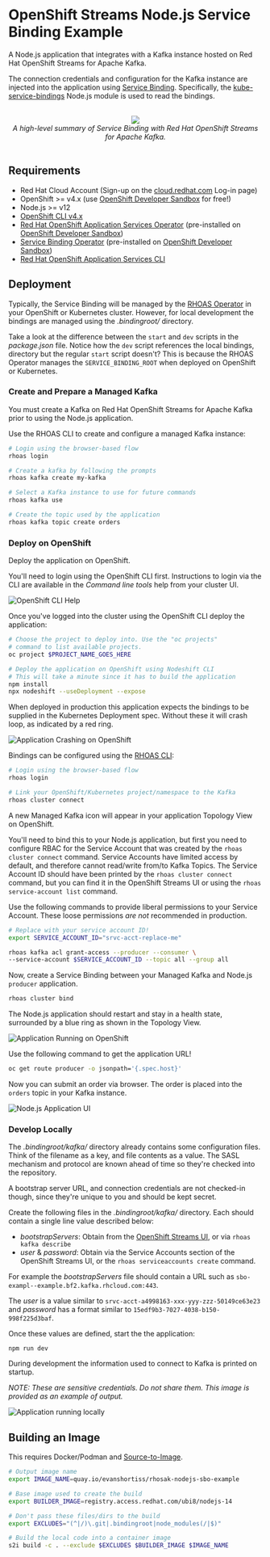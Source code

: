 # OpenShift Streams Node.js Service Binding Example

A Node.js application that integrates with a Kafka instance hosted on Red Hat
OpenShift Streams for Apache Kafka.

The connection credentials and configuration for the Kafka instance are
injected into the application using
[Service Binding](https://github.com/k8s-service-bindings/spec). Specifically,
the [kube-service-bindings](https://github.com/nodeshift/kube-service-bindings)
Node.js module is used to read the bindings.

<div align="center">
	<br>
    <img style="max-width: 600px;" src="images/service-binding.png"/>
	<br>
  <i>A high-level summary of Service Binding with Red Hat OpenShift Streams for Apache Kafka.</i>
  <br>
  <br>
</div>

## Requirements

* Red Hat Cloud Account (Sign-up on the [cloud.redhat.com](https://cloud.redhat.com) Log-in page)
* OpenShift >= v4.x (use [OpenShift Developer Sandbox](https://developers.redhat.com/developer-sandbox) for free!)
* Node.js >= v12
* [OpenShift CLI v4.x](https://mirror.openshift.com/pub/openshift-v4/clients/ocp/stable/)
* [Red Hat OpenShift Application Services Operator](https://github.com/redhat-developer/app-services-operator) (pre-installed on [OpenShift Developer Sandbox](https://developers.redhat.com/developer-sandbox))
* [Service Binding Operator](https://github.com/redhat-developer/service-binding-operator) (pre-installed on [OpenShift Developer Sandbox](https://developers.redhat.com/developer-sandbox))
* [Red Hat OpenShift Application Services CLI](https://github.com/redhat-developer/app-services-cli)

## Deployment

Typically, the Service Binding will be managed by the
[RHOAS Operator](https://github.com/redhat-developer/app-services-operator)
in your OpenShift or Kubernetes cluster. However, for local development
the bindings are managed using the *.bindingroot/* directory.

Take a look at the difference between the `start` and `dev` scripts in the
*package.json* file. Notice how the `dev` script references the local bindings,
directory but the regular `start` script doesn't? This is because the RHOAS
Operator manages the `SERVICE_BINDING_ROOT` when deployed on OpenShift or
Kubernetes.

### Create and Prepare a Managed Kafka

You must create a Kafka on Red Hat OpenShift Streams for Apache Kafka prior to
using the Node.js application.

Use the RHOAS CLI to create and configure a managed Kafka instance:

```bash
# Login using the browser-based flow
rhoas login

# Create a kafka by following the prompts
rhoas kafka create my-kafka

# Select a Kafka instance to use for future commands
rhoas kafka use

# Create the topic used by the application
rhoas kafka topic create orders
```

### Deploy on OpenShift

Deploy the application on OpenShift.

You'll need to login using the OpenShift CLI first. Instructions to login via
the CLI are available in the *Command line tools* help from your cluster UI.

![OpenShift CLI Help](images/oc-cli.png)

Once you've logged into the cluster using the OpenShift CLI deploy the
application:

```bash
# Choose the project to deploy into. Use the "oc projects"
# command to list available projects.
oc project $PROJECT_NAME_GOES_HERE

# Deploy the application on OpenShift using Nodeshift CLI
# This will take a minute since it has to build the application
npm install
npx nodeshift --useDeployment --expose
```

When deployed in production this application expects the bindings to be
supplied in the Kubernetes Deployment spec. Without these it will crash loop,
as indicated by a red ring.

![Application Crashing on OpenShift](images/crash-loop.png)

Bindings can be configured using the
[RHOAS CLI](https://github.com/redhat-developer/app-services-cli):

```bash
# Login using the browser-based flow
rhoas login

# Link your OpenShift/Kubernetes project/namespace to the Kafka
rhoas cluster connect
```

A new Managed Kafka icon will appear in your application Topology View on
OpenShift.

You'll need to bind this to your Node.js application, but first you need to
configure RBAC for the Service Account that was created by the
`rhoas cluster connect` command. Service Accounts have limited access by
default, and therefore cannot read/write from/to Kafka Topics. The Service
Account ID should have been printed by the `rhoas cluster connect` command,
but you can find it in the OpenShift Streams UI or using the
`rhoas service-account list` command.

Use the following commands to provide liberal permissions to your Service
Account. These loose permissions *are not* recommended in production.

```bash
# Replace with your service account ID!
export SERVICE_ACCOUNT_ID="srvc-acct-replace-me"

rhoas kafka acl grant-access --producer --consumer \
--service-account $SERVICE_ACCOUNT_ID --topic all --group all
```

Now, create a Service Binding between your Managed Kafka and Node.js `producer`
application.

```bash
rhoas cluster bind
```

The Node.js application should restart and stay in a health state, surrounded
by a blue ring as shown in the Topology View.

![Application Running on OpenShift](images/application-running.png)

Use the following command to get the application URL!

```bash
oc get route producer -o jsonpath='{.spec.host}'
```

Now you can submit an order via browser. The order is placed into the `orders` topic in your Kafka instance.

![Node.js Application UI](images/order.png)

### Develop Locally

The *.bindingroot/kafka/* directory already contains some configuration files.
Think of the filename as a key, and file contents as a value. The SASL mechanism
and protocol are known ahead of time so they're checked into the repository.

A bootstrap server URL, and connection credentials are not checked-in though,
since they're unique to you and should be kept secret.

Create the following files in the *.bindingroot/kafka/* directory. Each should
contain a single line value described below:

* _bootstrapServers_: Obtain from the [OpenShift Streams UI](https://cloud.redhat.com/beta/application-services/streams/kafkas), or via `rhoas kafka describe`
* _user_ & _password_: Obtain via the Service Accounts section of the OpenShift Streams UI, or the `rhoas serviceaccounts create` command.

For example the *bootstrapServers* file should contain a URL such as
`sbo-exampl--example.bf2.kafka.rhcloud.com:443`.

The *user* is a value similar to `srvc-acct-a4998163-xxx-yyy-zzz-50149ce63e23`
and *password* has a format similar to `15edf9b3-7027-4038-b150-998f225d3baf`.

Once these values are defined, start the the application:

```
npm run dev
```

During development the information used to connect to Kafka is printed on
startup.

_NOTE: These are sensitive credentials. Do not share them. This image is provided as an example of output._

![Application running locally](images/local-development.png)

## Building an Image

This requires Docker/Podman and [Source-to-Image](https://github.com/openshift/source-to-image).

```bash
# Output image name
export IMAGE_NAME=quay.io/evanshortiss/rhosak-nodejs-sbo-example

# Base image used to create the build
export BUILDER_IMAGE=registry.access.redhat.com/ubi8/nodejs-14

# Don't pass these files/dirs to the build
export EXCLUDES="(^|/)\.git|.bindingroot|node_modules(/|$)"

# Build the local code into a container image
s2i build -c . --exclude $EXCLUDES $BUILDER_IMAGE $IMAGE_NAME
```
